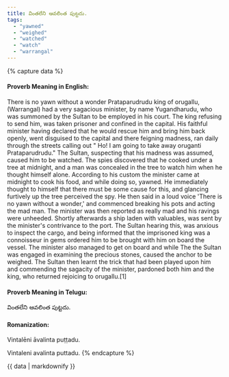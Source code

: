 ```yaml
---
title: వింతలేని ఆవలింత పుట్టదు.
tags:
  - "yawned"
  - "weighed"
  - "watched"
  - "watch"
  - "warrangal"
---
```


{% capture data %}
#### Proverb Meaning in English:
There is no yawn without a wonder
Prataparudrudu king of orugallu, (Warrangal) had a very sagacious minister, by name Yugandharudu, who was summoned by the Sultan to be employed in his court. The king refusing to send him, was taken prisoner and confined in the capital. His faithful minister having declared that he would rescue him and bring him back openly, went disguised to the capital and there feigning madness, ran daily through the streets calling out " Ho! I am going to take away oruganti Prataparudrudu." The Sultan, suspecting that his madness was assumed, caused him to be watched. The spies discovered that he cooked under a tree at midnight, and a man was concealed in the tree to watch him when he thought himself alone. According to his custom the minister came at midnight to cook his food, and while doing so, yawned. He immediately thought to himself that there must be some cause for this, and glancing furtively up the tree perceived the spy. He then said in a loud voice 'There is no yawn without a wonder,' and commenced breaking his pots and acting the mad man. The minister was then reported as really mad and his ravings were unheeded. Shortly afterwards a ship laden with valuables, was sent by the minister's contrivance to the port. The Sultan hearing this, was anxious to inspect the cargo, and being informed that the imprisoned king was a connoisseur in gems ordered him to be brought with him on board the vessel. The minister also managed to get on board and while The the Sultan was engaged in examining the precious stones, caused the anchor to be weighed. The Sultan then learnt the trick that had been played upon him and commending the sagacity of the minister, pardoned both him and the king, who returned rejoicing to orugallu.[1]

#### Proverb Meaning in Telugu:
వింతలేని ఆవలింత పుట్టదు.

#### Romanization:
Vintalēni āvalinta puṭṭadu.

Vintaleni avalinta puttadu.
{% endcapture %}

{{ data | markdownify }}

